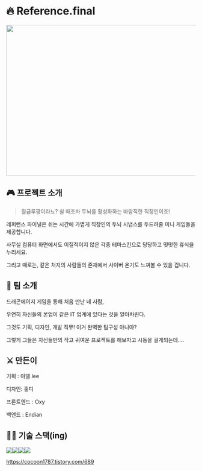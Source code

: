 # 🔥 Reference.final

<img  src="https://user-images.githubusercontent.com/26314341/234208214-b5259190-efee-4691-a6ac-4397159d5478.png"  width="540"  height="400"/>

## 🎮 프로젝트 소개

> 월급루팡이라뇨? 쉴 때조차 두뇌를 활성화하는 바람직한 직장인이죠!

레퍼런스 파이널은 쉬는 시간에 가볍게 직장인의 두뇌 시냅스를 두드려줄 미니 게임들을 제공합니다.

사무실 컴퓨터 화면에서도 이질적이지 않은 각종 테마스킨으로 당당하고 떳떳한 휴식을 누리세요.

그리고 때로는, 같은 처지의 사람들의 존재에서 사이버 온기도 느껴볼 수 있을 겁니다.

## 🐲 팀 소개

드래곤에이지 게임을 통해 처음 만난 네 사람,

우연히 자신들의 본업이 같은 IT 업계에 있다는 것을 알아차린다.

그것도 기획, 디자인, 개발 직무! 이거 완벽한 팀구성 아니야?

그렇게 그들은 자신들만의 작고 귀여운 프로젝트를 해보자고 시동을 걸게되는데....

## ⚔️ 만든이

기획 : 아델.lee

디자인: 홍디

프론트엔드 : Oxy

백엔드 : Endian

## 👩‍💻 기술 스택(ing)

<img  src="https://img.shields.io/badge/html5-E34F26?style=for-the-badge&logo=html5&logoColor=white"><img  src="https://img.shields.io/badge/css-1572B6?style=for-the-badge&logo=css3&logoColor=white"><img  src="https://img.shields.io/badge/javascript-F7DF1E?style=for-the-badge&logo=javascript&logoColor=black"><img  src="https://img.shields.io/badge/vue.js-4FC08D?style=for-the-badge&logo=vue.js&logoColor=white">

https://cocoon1787.tistory.com/689
